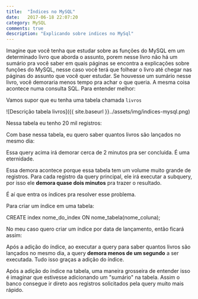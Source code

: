 ```yaml
---
title:  "Índices no MySQL"
date:   2017-06-18 22:07:20
category: MySQL
comments: true
description: "Explicando sobre indices no MySql"
---
```



Imagine que você tenha que estudar sobre as funções do MySQL em um determinado livro que aborda o assunto, porem nesse livro não há um sumário pra você saber em quais páginas se encontra a explicações sobre funções do MySQL, nesse caso você terá que folhear o livro até chegar nas páginas do assunto que você quer estudar. Se houvesse um sumário nesse livro, você demoraria menos tempo pra achar o que queria. A mesma coisa acontece numa consulta SQL. Para entender melhor: 

Vamos supor que eu tenha uma tabela chamada <span class="code">`livros`</span>

![Descrição tabela livros]({{ site.baseurl }}../assets/img/indices-mysql.png)

Nessa tabela eu tenho 20 mil registros:


<script src="https://gist.github.com/LeandroLS/32cfb80a2df3619eb0b6aeab9f35ff73.js"></script>

Com base nessa tabela, eu quero saber quantos livros são lançados no mesmo dia:

<script src="https://gist.github.com/LeandroLS/b906cc03e04df309ce9bc252a540e460.js"></script>

Essa query acima irá demorar cerca de 2 minutos pra ser concluida. É uma eternidade. 

Essa demora acontece porque essa tabela tem um volume muito grande de registros. Para cada registro da query principal, ele irá executar a subquery, por isso ele __demora quase dois minutos__ pra trazer o resultado.

É aí que entra os <span class="code">índices</span> pra resolver esse problema.

Para criar um índice em uma tabela:

<span class="code">
	CREATE index nome_do_index ON nome_tabela(nome_coluna);
</span>

No meu caso quero criar um índice por data de lançamento, então ficará assim:

<script src="https://gist.github.com/LeandroLS/6ebdbe84ccf21521932686871c0c4c82.js"></script>

Após a adição do índice, ao executar a query para saber quantos livros são lançados no mesmo dia, a query __demora menos de um segundo__ a ser executada. Tudo isso graças a adição do índice.

Após a adição do índice na tabela, uma maneira grosseira de entender isso é imaginar que estivesse adicionando um "sumário" na tabela. Assim o banco consegue ir direto aos registros solicitados pela query muito mais rápido. 



